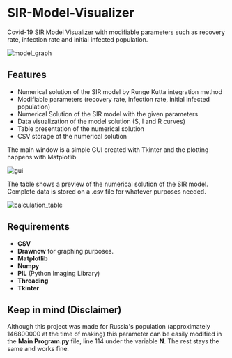 # SIR-Model-Visualizer
Covid-19 SIR Model Visualizer with modifiable parameters such as recovery rate, infection rate and initial infected population.


![model_graph](https://user-images.githubusercontent.com/53312754/120086451-acba6b80-c0a4-11eb-9cd0-52b4c8b3465a.png)

## Features
<ul>
  <li>Numerical solution of the SIR model by Runge Kutta integration method</li>
  <li>Modifiable parameters (recovery rate, infection rate, initial infected population)</li>
  <li>Numerical Solution of the SIR model with the given parameters</li>
  <li>Data visualization of the model solution (S, I and R curves)</li>
  <li>Table presentation of the numerical solution</li>
  <li>CSV storage of the numerical solution</li>
</ul>

The main window is a simple GUI created with Tkinter and the plotting happens with Matplotlib

![gui](https://user-images.githubusercontent.com/53312754/120086455-bb088780-c0a4-11eb-9ef6-8d604231522d.jpg)

The table shows a preview of the numerical solution of the SIR model. Complete data is stored on a .csv file for whatever purposes needed.

![calculation_table](https://user-images.githubusercontent.com/53312754/120086717-0459d680-c0a7-11eb-8fb6-8f610789f635.jpg)

## Requirements
<ul>
  <li><b>CSV</b></li>
  <li><b>Drawnow</b> for graphing purposes.</li>
  <li><b>Matplotlib</b></li>
  <li><b>Numpy</b></li>
  <li><b>PIL</b> (Python Imaging Library)</li>
  <li><b>Threading</b></li>
  <li><b>Tkinter</b></li>
</ul>

## Keep in mind (Disclaimer)
Although this project was made for Russia's population (approximately 146800000 at the time of making) this parameter can be easily modified in the <b>Main Program.py</b> file, line 114 under the variable <b>N</b>. The rest stays the same and works fine.
